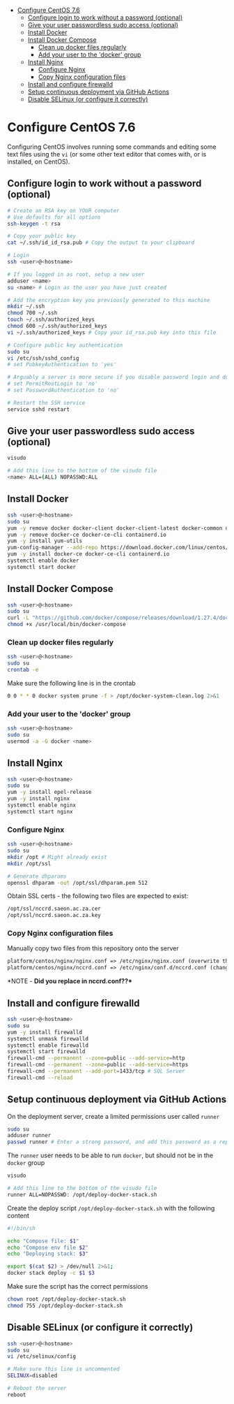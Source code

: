 <!-- START doctoc generated TOC please keep comment here to allow auto update -->
<!-- DON'T EDIT THIS SECTION, INSTEAD RE-RUN doctoc TO UPDATE -->

- [Configure CentOS 7.6](#configure-centos-76)
  - [Configure login to work without a password (optional)](#configure-login-to-work-without-a-password-optional)
  - [Give your user passwordless sudo access (optional)](#give-your-user-passwordless-sudo-access-optional)
  - [Install Docker](#install-docker)
  - [Install Docker Compose](#install-docker-compose)
    - [Clean up docker files regularly](#clean-up-docker-files-regularly)
    - [Add your user to the 'docker' group](#add-your-user-to-the-docker-group)
  - [Install Nginx](#install-nginx)
    - [Configure Nginx](#configure-nginx)
    - [Copy Nginx configuration files](#copy-nginx-configuration-files)
  - [Install and configure firewalld](#install-and-configure-firewalld)
  - [Setup continuous deployment via GitHub Actions](#setup-continuous-deployment-via-github-actions)
  - [Disable SELinux (or configure it correctly)](#disable-selinux-or-configure-it-correctly)

<!-- END doctoc generated TOC please keep comment here to allow auto update -->

# Configure CentOS 7.6

Configuring CentOS involves running some commands and editing some text files using the `vi` (or some other text editor that comes with, or is installed, on CentOS).

## Configure login to work without a password (optional)

```sh
# Create an RSA key on YOUR computer
# Use defaults for all options
ssh-keygen -t rsa

# Copy your public key
cat ~/.ssh/id_id_rsa.pub # Copy the output to your clipboard
```

```sh
# Login
ssh <user>@<hostname>

# If you logged in as root, setup a new user
adduser <name>
su <name> # Login as the user you have just created

# Add the encryption key you previously generated to this machine
mkdir ~/.ssh
chmod 700 ~/.ssh
touch ~/.ssh/authorized_keys
chmod 600 ~/.ssh/authorized_keys
vi ~/.ssh/authorized_keys # Copy your id_rsa.pub key into this file

# Configure public key authentication
sudo su
vi /etc/ssh/sshd_config
# set PubkeyAuthentication to 'yes'

# Arguably a server is more secure if you disable password login and don't allow root login
# set PermitRootLogin to 'no'
# set PasswordAuthentication to 'no'

# Restart the SSH service
service sshd restart
```

## Give your user passwordless sudo access (optional)

```sh
visudo

# Add this line to the bottom of the visudo file
<name> ALL=(ALL) NOPASSWD:ALL
```

## Install Docker

```sh
ssh <user>@<hostname>
sudo su
yum -y remove docker docker-client docker-client-latest docker-common docker-latest docker-latest-logrotate docker-logrotate docker-engine
yum -y remove docker-ce docker-ce-cli containerd.io
yum -y install yum-utils
yum-config-manager --add-repo https://download.docker.com/linux/centos/docker-ce.repo
yum -y install docker-ce docker-ce-cli containerd.io
systemctl enable docker
systemctl start docker
```

## Install Docker Compose

```sh
ssh <user>@<hostname>
sudo su
curl -L "https://github.com/docker/compose/releases/download/1.27.4/docker-compose-$(uname -s)-$(uname -m)" -o /usr/local/bin/docker-compose
chmod +x /usr/local/bin/docker-compose
```

### Clean up docker files regularly

```sh
ssh <user>@<hostname>
sudo su
crontab -e
```

Make sure the following line is in the crontab

```sh
0 0 * * 0 docker system prune -f > /opt/docker-system-clean.log 2>&1
```

### Add your user to the 'docker' group

```sh
ssh <user>@<hostname>
sudo su
usermod -a -G docker <name>
```

## Install Nginx

```sh
ssh <user>@<hostname>
sudo su
yum -y install epel-release
yum -y install nginx
systemctl enable nginx
systemctl start nginx
```

### Configure Nginx

```sh
ssh <user>@<hostname>
sudo su
mkdir /opt # Might already exist
mkdir /opt/ssl

# Generate dhparams
openssl dhparam -out /opt/ssl/dhparam.pem 512
```

Obtain SSL certs - the following two files are expected to exist:

```txt
/opt/ssl/nccrd.saeon.ac.za.cer
/opt/ssl/nccrd.saeon.ac.za.key
```

### Copy Nginx configuration files

Manually copy two files from this repository onto the server

```txt
platform/centos/nginx/nginx.conf => /etc/nginx/nginx.conf (overwrite the existing file)
platform/centos/nginx/nccrd.conf => /etc/nginx/conf.d/nccrd.conf (change <hostname> to the correct hostname)
```

\*NOTE - **Did you replace <hostname> in nccrd.conf??\***

## Install and configure firewalld

```sh
ssh <user>@<hostname>
sudo su
yum -y install firewalld
systemctl unmask firewalld
systemctl enable firewalld
systemctl start firewalld
firewall-cmd --permanent --zone=public --add-service=http
firewall-cmd --permanent --zone=public --add-service=https
firewall-cmd --permanent --add-port=1433/tcp # SQL Server
firewall-cmd --reload
```

## Setup continuous deployment via GitHub Actions

On the deployment server, create a limited permissions user called `runner`

```sh
sudo su
adduser runner
passwd runner # Enter a strong password, and add this password as a repository secret
```

The `runner` user needs to be able to run `docker`, but should not be in the `docker` group

```sh
visudo

# Add this line to the bottom of the visudo file
runner ALL=NOPASSWD: /opt/deploy-docker-stack.sh
```

Create the deploy script `/opt/deploy-docker-stack.sh` with the following content

```sh
#!/bin/sh

echo "Compose file: $1"
echo "Compose env file $2"
echo "Deploying stack: $3"

export $(cat $2) > /dev/null 2>&1;
docker stack deploy -c $1 $3
```

Make sure the script has the correct permissions

```sh
chown root /opt/deploy-docker-stack.sh
chmod 755 /opt/deploy-docker-stack.sh
```

## Disable SELinux (or configure it correctly)

```sh
ssh <user>@<hostname>
sudo su
vi /etc/selinux/config

# Make sure this line is uncommented
SELINUX=disabled

# Reboot the server
reboot
```
